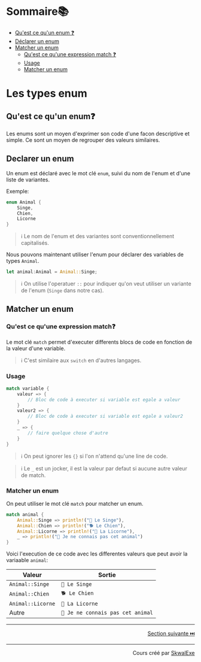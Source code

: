 # Sommaire📚
- [Qu'est ce qu'un enum ❓](#quest-ce-quun-enum)
- [Déclarer un enum](#declarer-un-enum)
- [Matcher un enum](#matcher-un-enum)
    - [Qu'est ce qu'une expression match ❓](#quest-ce-quune-expression-match)
    - [Usage](#usage)
    - [Matcher un enum](#matcher-un-enum)

# Les types enum
## Qu'est ce qu'un enum❓
Les enums sont un moyen d'exprimer son code d'une facon descriptive et simple.
Ce sont un moyen de regrouper des valeurs similaires.
## Declarer un enum
Un enum est déclaré avec le mot clé `enum`, suivi du nom de l'enum et d'une liste de variantes.

Exemple:
```rust
enum Animal {
    Singe,
    Chien,
    Licorne
}
```
> ℹ️ Le nom de l'enum et des variantes sont conventionnellement capitalisés.

Nous pouvons maintenant utiliser l'enum pour déclarer des variables de types `Animal`.
```rust
let animal:Animal = Animal::Singe;
```
> ℹ️ On utilise l'operatuer `::` pour indiquer qu'on veut utiliser un variante de l'enum (`Singe` dans notre cas).

## Matcher un enum
### Qu'est ce qu'une expression match❓
Le mot clé `match` permet d'executer differents blocs de code en fonction de la valeur d'une variable.
> ℹ️ C'est similaire aux `switch` en d'autres langages.

### Usage
```rust
match variable {
    valeur => {
        // Bloc de code à executer si variable est egale a valeur
    }
    valeur2 => {
        // Bloc de code à executer si variable est egale a valeur2
    }
    _ => {
        // faire quelque chose d'autre
    }
}
```
> ℹ️ On peut ignorer les `{}` si l'on n'attend qu'une line de code.

> ℹ️ Le `_` est un jocker, il est la valeur par defaut si aucune autre valeur de match. 

### Matcher un enum
On peut utiliser le mot clé `match` pour matcher un enum.
```rust
match animal {
    Animal::Singe => println!("🐒 Le Singe"),
    Animal::Chien => println!("🐕 Le Chien"),
    Animal::Licorne => println!("🦄 La Licorne"),
    _ => println!("🤔 Je ne connais pas cet animal")
}
```

Voici l'execution de ce code avec les differentes valeurs que peut avoir la variaable `animal`:

| Valeur            | Sortie                           |
| ----------------- | -------------------------------- |
| `Animal::Singe`   | `🐒 Le Singe`                     |
| `Animal::Chien`   | `🐕 Le Chien`                     |
| `Animal::Licorne` | `🦄 La Licorne`                   |
| Autre             | `🤔 Je ne connais pas cet animal` |


---

<p align="right"><a href="../les-constantes">Section suivante ⏭️</a></p>


---


<p align="right">Cours créé par <a href="https://github.com/SkwalExe/" target="_blank">SkwalExe</a></p>